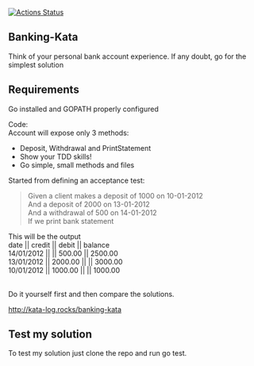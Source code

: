 [![Actions Status](https://github.com/adolsalamanca/banking-kata/workflows/Go/badge.svg)](https://github.com/adolsalamanca/banking-kata/actions)

## Banking-Kata

Think of your personal bank account experience. If any doubt, go for the simplest solution

Requirements
------------

Go installed and GOPATH properly configured

Code: <br/>
Account will expose only 3 methods: <br/>
 - Deposit, Withdrawal and PrintStatement <br/>
 - Show your TDD skills! <br/>
 - Go simple, small methods and files <br/>
 
 
Started from defining an acceptance test:

> Given a client makes a deposit of 1000 on 10-01-2012  
And a deposit of 2000 on 13-01-2012  
And a withdrawal of 500 on 14-01-2012  
If we print bank statement  

This will be the output  
date       || credit   || debit    || balance  
14/01/2012 ||          || 500.00   || 2500.00   
13/01/2012 || 2000.00  ||          || 3000.00  
10/01/2012 || 1000.00  ||          || 1000.00   

<br/>Do it yourself first and then compare the solutions. <br/>
 
http://kata-log.rocks/banking-kata<br/>



Test my solution
------------

To test my solution just clone the repo and run go test.
